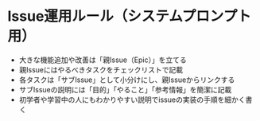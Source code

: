 # Issue運用ルール（システムプロンプト用）

- 大きな機能追加や改善は「親Issue（Epic）」を立てる
- 親Issueにはやるべきタスクをチェックリストで記載
- 各タスクは「サブIssue」として小分けにし、親Issueからリンクする
- サブIssueの説明には「目的」「やること」「参考情報」を簡潔に記載
- 初学者や学習中の人にもわかりやすい説明でissueの実装の手順を細かく書く
